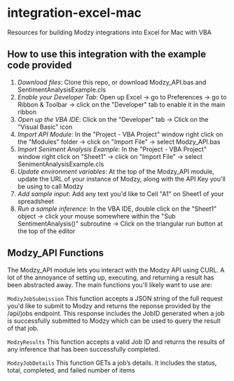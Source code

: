 # integration-excel-mac
Resources for building Modzy integrations into Excel for Mac with VBA

## How to use this integration with the example code provided
1. *Download files*: Clone this repo, or download Modzy_API.bas and SentimentAnalysisExample.cls
2. *Enable your Developer Tab*: Open up Excel -> go to Preferences -> go to Ribbon & Toolbar -> click on the "Developer" tab to enable it in the main ribbon
3. *Open up the VBA IDE*: Click on the "Developer" tab -> Click on the "Visual Basic" icon
4. *Import API Module*: In the "Project - VBA Project" window right click on the "Modules" folder -> click on "Import File" -> select Modzy_API.bas
5. *Import Seniment Analysis Example*: In the "Project - VBA Project" window right click on "Sheet1" -> click on "Import File" -> select SenimentAnalysisExample.cls
6. *Update environment variables*: At the top of the Modzy_API module, update the URL of your instance of Modzy, along with the API Key you'll be using to call Modzy
7. *Add sample input*: Add any text you'd like to Cell "A1" on Sheet1 of your spreadsheet
8. *Run a sample inference*: In the VBA IDE, double click on the "Sheet1" object -> click your mouse somewhere within the "Sub SentimentAnalysis()" subroutine -> Click on the triangular run button at the top of the editor

## Modzy_API Functions
The Modzy_API module lets you interact with the Modzy API using CURL. A lot of the annoyance of setting up, executing, and returning a result has been abstracted away. The main functions you'll likely want to use are:

`ModzyJobSubmission`
This function accepts a JSON string of the full request you'd like to submit to Modzy and returns the reponse provided by the /api/jobs endpoint. This response includes the JobID generated when a job is successfully submitted to Modzy which can be used to query the result of that job.

`ModzyResults`
This function accepts a valid Job ID and returns the results of any inference that has been successfully completed.

`ModzyJobDetails`
This function GETs a job’s details. It includes the status, total, completed, and failed number of items
